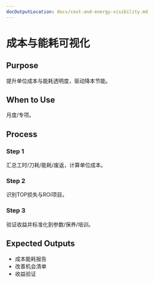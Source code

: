 ```yaml
---
docOutputLocation: docs/cost-and-energy-visibility.md
---
```


# 成本与能耗可视化

## Purpose

提升单位成本与能耗透明度，驱动降本节能。

## When to Use

月度/专项。

## Process

### Step 1

汇总工时/刀耗/能耗/废返，计算单位成本。

### Step 2

识别TOP损失与ROI项目。

### Step 3

验证收益并标准化到参数/保养/培训。

## Expected Outputs

- 成本能耗报告
- 改善机会清单
- 收益验证

